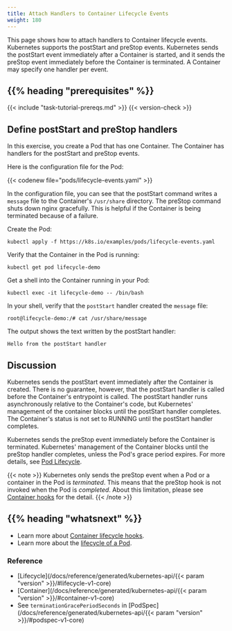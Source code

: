 ```yaml
---
title: Attach Handlers to Container Lifecycle Events
weight: 180
---
```


<!-- overview -->

This page shows how to attach handlers to Container lifecycle events. Kubernetes supports
the postStart and preStop events. Kubernetes sends the postStart event immediately
after a Container is started, and it sends the preStop event immediately before the
Container is terminated. A Container may specify one handler per event.

## {{% heading "prerequisites" %}}

{{< include "task-tutorial-prereqs.md" >}} {{< version-check >}}

<!-- steps -->

## Define postStart and preStop handlers

In this exercise, you create a Pod that has one Container. The Container has handlers
for the postStart and preStop events.

Here is the configuration file for the Pod:

{{< codenew file="pods/lifecycle-events.yaml" >}}

In the configuration file, you can see that the postStart command writes a `message`
file to the Container's `/usr/share` directory. The preStop command shuts down
nginx gracefully. This is helpful if the Container is being terminated because of a failure.

Create the Pod:

    kubectl apply -f https://k8s.io/examples/pods/lifecycle-events.yaml

Verify that the Container in the Pod is running:

    kubectl get pod lifecycle-demo

Get a shell into the Container running in your Pod:

    kubectl exec -it lifecycle-demo -- /bin/bash

In your shell, verify that the `postStart` handler created the `message` file:

    root@lifecycle-demo:/# cat /usr/share/message

The output shows the text written by the postStart handler:

    Hello from the postStart handler

<!-- discussion -->

## Discussion

Kubernetes sends the postStart event immediately after the Container is created.
There is no guarantee, however, that the postStart handler is called before
the Container's entrypoint is called. The postStart handler runs asynchronously
relative to the Container's code, but Kubernetes' management of the container
blocks until the postStart handler completes. The Container's status is not
set to RUNNING until the postStart handler completes.

Kubernetes sends the preStop event immediately before the Container is terminated.
Kubernetes' management of the Container blocks until the preStop handler completes,
unless the Pod's grace period expires. For more details, see
[Pod Lifecycle](/docs/concepts/workloads/pods/pod-lifecycle/).

{{< note >}}
Kubernetes only sends the preStop event when a Pod or a container in the Pod is _terminated_.
This means that the preStop hook is not invoked when the Pod is _completed_.
About this limitation, please see [Container hooks](/docs/concepts/containers/container-lifecycle-hooks/#container-hooks) for the detail.
{{< /note >}}

## {{% heading "whatsnext" %}}

- Learn more about [Container lifecycle hooks](/docs/concepts/containers/container-lifecycle-hooks/).
- Learn more about the [lifecycle of a Pod](/docs/concepts/workloads/pods/pod-lifecycle/).

### Reference

- [Lifecycle](/docs/reference/generated/kubernetes-api/{{< param "version" >}}/#lifecycle-v1-core)
- [Container](/docs/reference/generated/kubernetes-api/{{< param "version" >}}/#container-v1-core)
- See `terminationGracePeriodSeconds` in [PodSpec](/docs/reference/generated/kubernetes-api/{{< param "version" >}}/#podspec-v1-core)
